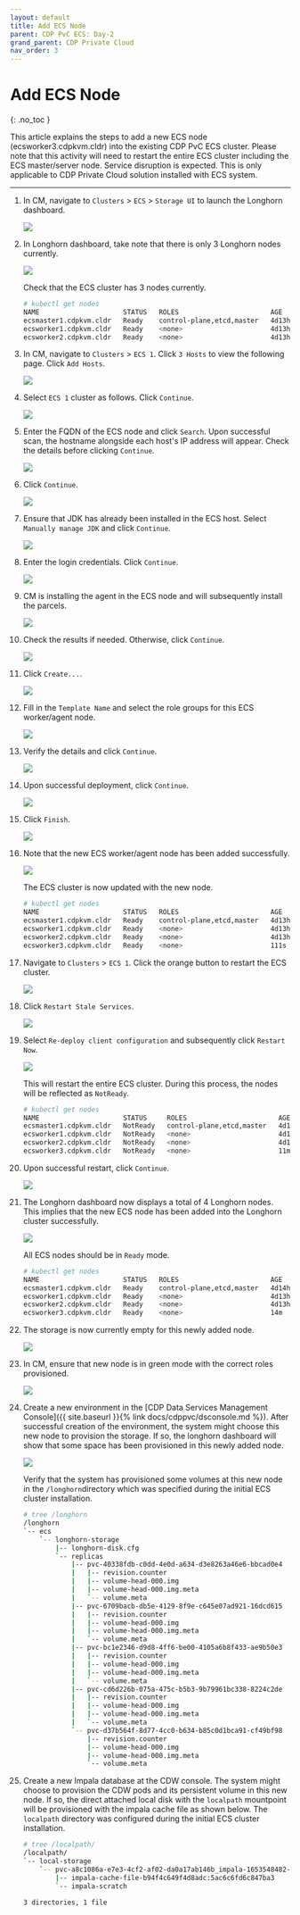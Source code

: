```yaml
---
layout: default
title: Add ECS Node
parent: CDP PvC ECS: Day-2
grand_parent: CDP Private Cloud
nav_order: 3
---
```


# Add ECS Node
{: .no_toc }

This article explains the steps to add a new ECS node (ecsworker3.cdpkvm.cldr) into the existing CDP PvC ECS cluster. Please note that this activity will need to restart the entire ECS cluster including the ECS master/server node. Service disruption is expected.
This is only applicable to CDP Private Cloud solution installed with ECS system.

---

1. In CM, navigate to `Clusters` > `ECS` > `Storage UI` to launch the Longhorn dashboard.

    ![](../../assets/images/ecs/expandecs1.png)
    
2. In Longhorn dashboard, take note that there is only 3 Longhorn nodes currently.

    ![](../../assets/images/ecs/expandecs2.png)    
    
    Check that the ECS cluster has 3 nodes currently.
    
    ```bash
    # kubectl get nodes
    NAME                     STATUS   ROLES                       AGE     VERSION
    ecsmaster1.cdpkvm.cldr   Ready    control-plane,etcd,master   4d13h   v1.21.8+rke2r2
    ecsworker1.cdpkvm.cldr   Ready    <none>                      4d13h   v1.21.8+rke2r2
    ecsworker2.cdpkvm.cldr   Ready    <none>                      4d13h   v1.21.8+rke2r2
    ```

3. In CM, navigate to `Clusters` > `ECS 1`. Click `3 Hosts` to view the following page. Click `Add Hosts`.

    ![](../../assets/images/ecs/expandecs3.png)
    
4. Select `ECS 1` cluster as follows. Click `Continue`.

    ![](../../assets/images/ecs/expandecs4.png)
    
5. Enter the FQDN of the ECS node and click `Search`. Upon successful scan, the hostname alongside each host's IP address will appear. Check the details before clicking `Continue`.

    ![](../../assets/images/ecs/expandecs5.png)
    
6. Click `Continue`. 

    ![](../../assets/images/ecs/expandecs6.png)
    
7. Ensure that JDK has already been installed in the ECS host. Select `Manually manage JDK` and click `Continue`.

    ![](../../assets/images/ecs/expandecs7.png)
    
8. Enter the login credentials. Click `Continue`. 

    ![](../../assets/images/ecs/expandecs8.png)
    
9. CM is installing the agent in the ECS node and will subsequently install the parcels.

    ![](../../assets/images/ecs/expandecs9.png)
    
10. Check the results if needed. Otherwise, click `Continue`.  

    ![](../../assets/images/ecs/expandecs10.png)
    
11. Click `Create...`.

    ![](../../assets/images/ecs/expandecs11.png)    
    
12. Fill in the `Template Name` and select the role groups for this ECS worker/agent node.

    ![](../../assets/images/ecs/expandecs12.png)  
    
13. Verify the details and click `Continue`.     

    ![](../../assets/images/ecs/expandecs13.png)  
    
14. Upon successful deployment, click `Continue`.

    ![](../../assets/images/ecs/expandecs14.png)  
    
15. Click `Finish`.  

    ![](../../assets/images/ecs/expandecs15.png)  
    
16. Note that the new ECS worker/agent node has been added successfully.

    ![](../../assets/images/ecs/expandecs16.png)  
    
    The ECS cluster is now updated with the new node.
    
    ```bash
    # kubectl get nodes
    NAME                     STATUS   ROLES                       AGE     VERSION
    ecsmaster1.cdpkvm.cldr   Ready    control-plane,etcd,master   4d13h   v1.21.8+rke2r2
    ecsworker1.cdpkvm.cldr   Ready    <none>                      4d13h   v1.21.8+rke2r2
    ecsworker2.cdpkvm.cldr   Ready    <none>                      4d13h   v1.21.8+rke2r2
    ecsworker3.cdpkvm.cldr   Ready    <none>                      111s    v1.21.8+rke2r2
    ```    
    
17. Navigate to `Clusters` > `ECS 1`. Click the orange button to restart the ECS cluster.

    ![](../../assets/images/ecs/expandecs17.png)  
    
18. Click `Restart Stale Services`.

    ![](../../assets/images/ecs/expandecs18.png)  
    
19. Select `Re-deploy client configuration` and subsequently click `Restart Now`.

    ![](../../assets/images/ecs/expandecs19.png)  
    
    This will restart the entire ECS cluster. During this process, the nodes will be reflected as `NotReady`.
    
    ```bash
    # kubectl get nodes
    NAME                     STATUS     ROLES                       AGE     VERSION
    ecsmaster1.cdpkvm.cldr   NotReady   control-plane,etcd,master   4d13h   v1.21.8+rke2r2
    ecsworker1.cdpkvm.cldr   NotReady   <none>                      4d13h   v1.21.8+rke2r2
    ecsworker2.cdpkvm.cldr   NotReady   <none>                      4d13h   v1.21.8+rke2r2
    ecsworker3.cdpkvm.cldr   NotReady   <none>                      11m     v1.21.8+rke2r2
    ```
    
20. Upon successful restart, click `Continue`.   

    ![](../../assets/images/ecs/expandecs20.png)      
    
21. The Longhorn dashboard now displays a total of 4 Longhorn nodes. This implies that the new ECS node has been added into the Longhorn cluster successfully.

    ![](../../assets/images/ecs/expandecs21.png)    
    
    All ECS nodes should be in `Ready` mode.
    
    ```bash
    # kubectl get nodes
    NAME                     STATUS   ROLES                       AGE     VERSION
    ecsmaster1.cdpkvm.cldr   Ready    control-plane,etcd,master   4d14h   v1.21.8+rke2r2
    ecsworker1.cdpkvm.cldr   Ready    <none>                      4d13h   v1.21.8+rke2r2
    ecsworker2.cdpkvm.cldr   Ready    <none>                      4d13h   v1.21.8+rke2r2
    ecsworker3.cdpkvm.cldr   Ready    <none>                      14m     v1.21.8+rke2r2
    ```
22. The storage is now currently empty for this newly added node.

    ![](../../assets/images/ecs/expandecs22.png)    
    
23. In CM, ensure that new node is in green mode with the correct roles provisioned.

    ![](../../assets/images/ecs/expandecs23.png)        
    
24. Create a new environment in the [CDP Data Services Management Console]({{ site.baseurl }}{% link docs/cdppvc/dsconsole.md %}). After successful creation of the environment, the system might choose this new node to provision the storage. If so, the longhorn dashboard will show that some space has been provisioned in this newly added node.

    ![](../../assets/images/ecs/expandecs24.png)        

    Verify that the system has provisioned some volumes at this new node in the `/longhorn`directory which was specified during the initial ECS cluster installation.

    ```bash
    # tree /longhorn
    /longhorn
    `-- ecs
        `-- longhorn-storage
            |-- longhorn-disk.cfg
            `-- replicas
                |-- pvc-40338fdb-c0dd-4e0d-a634-d3e8263a46e6-bbcad0e4
                |   |-- revision.counter
                |   |-- volume-head-000.img
                |   |-- volume-head-000.img.meta
                |   `-- volume.meta
                |-- pvc-6709bacb-db5e-4129-8f9e-c645e07ad921-16dcd615
                |   |-- revision.counter
                |   |-- volume-head-000.img
                |   |-- volume-head-000.img.meta
                |   `-- volume.meta
                |-- pvc-bc1e2346-d9d8-4ff6-be00-4105a6b8f433-ae9b50e3
                |   |-- revision.counter
                |   |-- volume-head-000.img
                |   |-- volume-head-000.img.meta
                |   `-- volume.meta
                |-- pvc-cd6d226b-075a-475c-b5b3-9b79961bc338-8224c2de
                |   |-- revision.counter
                |   |-- volume-head-000.img
                |   |-- volume-head-000.img.meta
                |   `-- volume.meta
                `-- pvc-d37b564f-8d77-4cc0-b634-b85c0d1bca91-cf49bf98
                    |-- revision.counter
                    |-- volume-head-000.img
                    |-- volume-head-000.img.meta
                    `-- volume.meta
    ```

26. Create a new Impala database at the CDW console. The system might choose to provision the CDW pods and its persistent volume in this new node. If so, the direct attached local disk with the `localpath` mountpoint will be provisioned with the impala cache file as shown below. The `localpath` directory was configured during the initial ECS cluster installation.


    ```bash
    # tree /localpath/
    /localpath/
    `-- local-storage
        `-- pvc-a8c1086a-e7e3-4cf2-af02-da0a17ab146b_impala-1653548482-kwb7_scratch-cache-volume-impala-executor-000-0
            |-- impala-cache-file-b94f4c649f4d8adc:5ac6c6fd6c847ba3
            `-- impala-scratch

    3 directories, 1 file
    ```